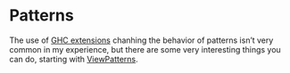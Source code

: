 # Patterns

The use of [GHC extensions](index.md) chanhing the behavior of patterns isn’t
very common in my experience, but there are some very interesting things you can
do, starting with [ViewPatterns](ViewPatterns.md).
